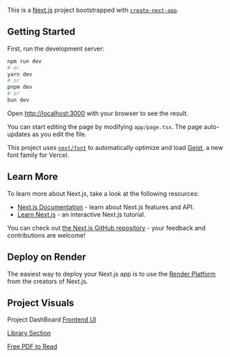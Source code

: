 This is a [Next.js](https://nextjs.org) project bootstrapped with [`create-next-app`](https://nextjs.org/docs/app/api-reference/cli/create-next-app).

## Getting Started

First, run the development server:

```bash
npm run dev
# or
yarn dev
# or
pnpm dev
# or
bun dev
```

Open [http://localhost:3000](http://localhost:3000) with your browser to see the result.

You can start editing the page by modifying `app/page.tsx`. The page auto-updates as you edit the file.

This project uses [`next/font`](https://nextjs.org/docs/app/building-your-application/optimizing/fonts) to automatically optimize and load [Geist](https://vercel.com/font), a new font family for Vercel.

## Learn More

To learn more about Next.js, take a look at the following resources:

- [Next.js Documentation](https://nextjs.org/docs) - learn about Next.js features and API.
- [Learn Next.js](https://nextjs.org/learn) - an interactive Next.js tutorial.

You can check out [the Next.js GitHub repository](https://github.com/vercel/next.js) - your feedback and contributions are welcome!

## Deploy on Render

The easiest way to deploy your Next.js app is to use the [Render Platform](https://pustak-kendra-k68s.onrender.com/) from the creators of Next.js.

## Project Visuals

Project DashBoard
[Frontend UI](<img width="1920" height="1043" alt="Screenshot (7)" src="https://github.com/user-attachments/assets/749d214f-c14b-4963-9e8b-119682eb5daa" />
)

[Library Section](<img width="1920" height="1043" alt="Screenshot (8)" src="https://github.com/user-attachments/assets/7c63c4c6-53c5-41be-9fe9-55dc25f5f2be" />)

[Free PDF to Read](<img width="1920" height="1048" alt="Screenshot (9)" src="https://github.com/user-attachments/assets/1cd6e527-673a-45e7-b343-410516f80d1b" />
)
